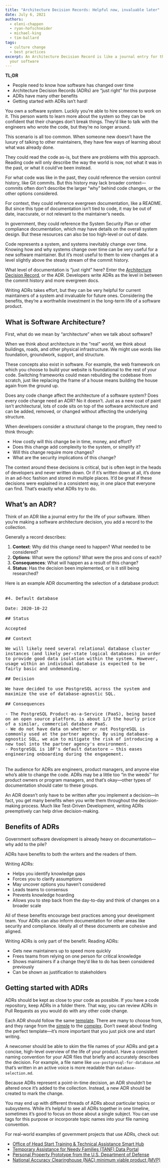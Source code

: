 ```yaml
---
title: "Architecture Decision Records: Helpful now, invaluable later"
date: July 6, 2021
authors:
  - eleni-chappen
  - ryan-hofschneider
  - michael-king
  - tim-ballard
tags:
  - culture change
  - best practices
excerpt: An Architecture Decision Record is like a journal entry for the life of
  your software
---
```

**TL;DR**

* People need to know how software has changed over time
* Architecture Decision Records (ADRs) are “just right” for this purpose
* ADRs have many other benefits
* Getting started with ADRs isn’t hard!

You own a software system. Luckily you’re able to hire someone to work on it. This person wants to learn more about the system so they can be confident that their changes don’t break things. They’d like to talk with the engineers who wrote the code, but they’re no longer around. 

This scenario is all too common. When someone new doesn’t have the luxury of talking to other maintainers, they have few ways of learning about what was already done. 

They could read the code as-is, but there are problems with this approach. Reading code will only describe the way the world is now, not what it was in the past, or what it could’ve been instead.

For what code was like in the past, they could reference the version control history, like Git commits. But this history may lack broader context—commits often don’t describe the larger “why” behind code changes, or the other options considered. 

For context, they could reference evergreen documentation, like a README. But since this type of documentation isn’t tied to code, it may be out of date, inaccurate, or not relevant to the maintainer’s needs.

In government, they could reference the System Security Plan or other compliance documentation, which may have details on the overall system design. But these resources can also be too high-level or out of date. 

Code represents a system, and systems inevitably change over time. Knowing how and why systems change over time can be very useful for a new software maintainer. But it’s most useful to them to view changes at a level slightly above the steady stream of the commit history. 

What level of documentation is “just right” here? Enter the [Architecture Decision Record](https://adr.github.io/), or the ADR. Developers write ADRs as the level in between the commit history and more evergreen docs. 

Writing ADRs takes effort, but they can be very helpful for current maintainers of a system and invaluable for future ones. Considering the benefits, they’re a worthwhile investment in the long-term life of a software product. 

## What is Software Architecture?

First, what do we mean by “architecture” when we talk about software? 

When we think about architecture in the “real” world, we think about buildings, roads, and other physical infrastructure. We might use words like foundation, groundwork, support, and structure.

These concepts also exist in software. For example, the web framework on which you choose to build your website is foundational to the rest of your code. Switching frameworks could mean rebuilding the codebase from scratch, just like replacing the frame of a house means building the house again from the ground up. 

Does any code change affect the architecture of a software system? Does every code change need an ADR? No it doesn’t. Just as a new coat of paint isn’t architectural, lots of code sits on top of the software architecture and can be added, removed, or changed without affecting the underlying structure.

When developers consider a structural change to the program, they need to think through:

* How costly will this change be in time, money, and effort? 
* Does this change add complexity to the system, or simplify it? 
* Will this change require more changes? 
* What are the security implications of this change?

The context around these decisions is critical, but is often kept in the heads of developers and never written down. Or if it’s written down at all, it’s done in an ad-hoc fashion and stored in multiple places. It’d be great if these decisions were explained in a consistent way, in one place that everyone can find. That’s exactly what ADRs try to do.

## What’s an ADR?

Think of an ADR like a journal entry for the life of your software. When you’re making a software architecture decision, you add a record to the collection.

Generally a record describes:

1. **Context**: Why did this change need to happen? What needed to be considered?
2. **Options**: What were the options? What were the pros and cons of each?
3. **Consequences**: What will happen as a result of this change?
4. **Status**: Has the decision been implemented, or is it still being researched?

Here is an example ADR documenting the selection of a database product:

<pre style="word-wrap: break-word; overflow-x: auto; white-space: pre-wrap; margin: 2rem 0;">
#4. Default database

Date: 2020-10-22

## Status

Accepted

## Context

We will likely need several relational database cluster instances (and likely per-state logical databases) in order to provide good data isolation within the system. However, usage within an individual database is expected to be fairly basic and undemanding.

## Decision

We have decided to use PostgreSQL across the system and maximize the use of database-agnostic SQL.

## Consequences

- The PostgreSQL Product-as-a-Service (PaaS), being based on an open source platform, is about 1/3 the hourly price of a similar, commercial database PaaS.
- We do not have data on whether or not PostgreSQL is commonly used at the partner agency. By using database-agnostic SQL, we aim to mitigate the risk of introducing a new tool into the partner agency's environment.
- PostgreSQL is 18F's default datastore – this eases engineering onboarding during the engagement.
</pre>

The audience for ADRs are engineers, product managers, and anyone else who’s able to change the code. ADRs may be a little too “in the weeds'' for product owners or program managers, and that’s okay—other types of documentation should cater to these groups.

An ADR doesn’t only have to be written after you implement a decision—in fact, you get many benefits when you write them throughout the decision-making process. Much like Test-Driven Development, writing ADRs preemptively can help drive decision-making. 

## Benefits of ADRs

Government software development is already heavy on documentation—why add to the pile?

ADRs have benefits to both the writers and the readers of them. 

Writing ADRs: 

* Helps you identify knowledge gaps
* Forces you to clarify assumptions
* May uncover options you haven’t considered
* Leads teams to consensus
* Prevents knowledge hoarding
* Allows you to step back from the day-to-day and think of changes on a broader scale

All of these benefits encourage best practices among your development team. Your ADRs can also inform documentation for other areas like security and compliance. Ideally all of these documents are cohesive and aligned. 

Writing ADRs is only part of the benefit. Reading ADRs:

* Gets new maintainers up to speed more quickly
* Frees teams from relying on one person for critical knowledge
* Shows maintainers if a change they’d like to do has been considered previously
* Can be shown as justification to stakeholders

## Getting started with ADRs

ADRs should be kept as close to your code as possible. If you have a code repository, keep ADRs in a folder there. That way, you can review ADRs in Pull Requests as you would do with any other code change.

Each ADR should follow the same [template](https://github.com/transcom/mymove/blob/master/docs/adr/template.md). There are many to choose from, and they range from the [simple](https://github.com/18F/piipan/blob/main/docs/adr/0001-record-architecture-decisions.md) to the [complex](https://github.com/transcom/mymove/blob/master/docs/adr/template.md). Don’t sweat about finding the perfect template—it’s more important that you just pick one and start writing. 

A newcomer should be able to skim the file names of your ADRs and get a concise, high-level overview of the life of your product. Have a consistent naming convention for your ADR files that briefly and accurately describes the decision. For example, a file name like `use-postgresql-for-database.md` that’s written in an active voice is more readable than `database-selection.md`.

Because ADRs represent a point-in-time decision, an ADR shouldn’t be altered once it’s added to the collection. Instead, a new ADR should be created to mark the change. 

You may end up with different threads of ADRs about particular topics or subsystems. While it’s helpful to see all ADRs together in one timeline, sometimes it’s good to focus on those about a single subject. You can use tags for this purpose or incorporate topic names into your file naming convention. 

For real-world examples of government projects that use ADRs, check out:

* [Office of Head Start Training & Technical Assistance Smart Hub](https://github.com/HHS/Head-Start-TTADP/tree/main/docs/adr)
* [Temporary Assistance for Needy Families (TANF) Data Portal](https://github.com/HHS/TANF-app/tree/main/docs/Architecture%20Decision%20Record)
* [Personal Property Prototype from the U.S. Department of Defense](https://github.com/transcom/mymove/tree/master/docs/adr)
* [National Accuracy Clearinghouse (NAC) minimum viable product (MVP)](https://github.com/18F/piipan/tree/main/docs/adr)
